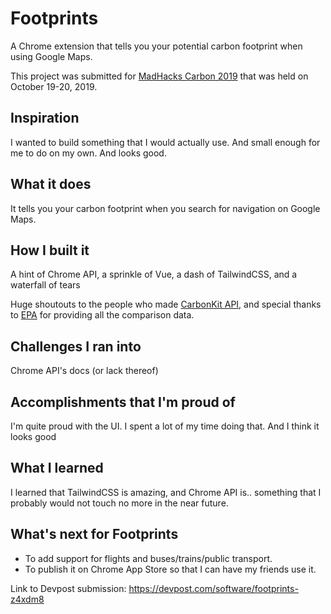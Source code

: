 # Footprints
A Chrome extension that tells you your potential carbon footprint when using Google Maps. 

This project was submitted for [MadHacks Carbon 2019](https://www.madhacks.io/) that was held on October 19-20, 2019.  
  
  
## Inspiration
I wanted to build something that I would actually use. And small enough for me to do on my own. And looks good.

## What it does
It tells you your carbon footprint when you search for navigation on Google Maps.

## How I built it
A hint of Chrome API, a sprinkle of Vue, a dash of TailwindCSS, and a waterfall of tears

Huge shoutouts to the people who made [CarbonKit API](https://docs.carbonkit.net/), and special thanks to [EPA](https://www.epa.gov/energy/greenhouse-gas-equivalencies-calculator) for providing all the comparison data.

## Challenges I ran into
Chrome API's docs (or lack thereof)

## Accomplishments that I'm proud of
I'm quite proud with the UI. I spent a lot of my time doing that. And I think it looks good

## What I learned
I learned that TailwindCSS is amazing, and Chrome API is.. something that I probably would not touch no more in the near future.

## What's next for Footprints
- To add support for flights and buses/trains/public transport. 
- To publish it on Chrome App Store so that I can have my friends use it.


Link to Devpost submission: https://devpost.com/software/footprints-z4xdm8

